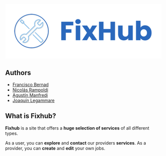 ![alt fixHub logo](./frontend/src/assets/images/navbrand.png)
## Authors
- [Francisco Bernad](https://github.com/FrBernad)
- [Nicolás Rampoldi](https://github.com/NicolasRampoldi) 
- [Agustín Manfredi](https://github.com/imanfredi)
- [Joaquín Legammare](https://github.com/JLegammare)

## What is Fixhub?
**Fixhub** is a site that offers a **huge selection of services** of all different types.

As a user, you can **explore** and **contact** our providers **services**. 
As a provider, you can **create** and **edit** your own jobs.   

